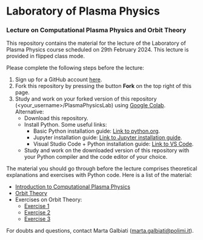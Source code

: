 # Laboratory of Plasma Physics
### Lecture on Computational Plasma Physics and Orbit Theory
This repository contains the material for the lecture of the Laboratory of Plasma Physics course scheduled on 29th February 2024. This lecture is provided in flipped class mode.

Please complete the following steps before the lecture:
1. Sign up for a GitHub account [here](https://github.com/).
3. Fork this repository by pressing the button **Fork** on the top right of this page.
4. Study and work on your forked version of this repository (<your_username>/PlasmaPhysicsLab) using [Google Colab](https://colab.research.google.com/).  
Alternative:
    * Download this repository.
    * Install Python. Some useful links:
        - Basic Python installation guide: [Link to python.org](https://wiki.python.org/moin/BeginnersGuide/Download).
        - Jupyter installation guide: [Link to Jupyter installation guide](https://jupyter.org/install).
        - Visual Studio Code + Python installation guide: [Link to VS Code](https://code.visualstudio.com/docs/python/python-tutorial#__install-a-python-interpreter).
    * Study and work on the downloaded version of this repository with your Python compiler and the code editor of your choice.
  
The material you should go through before the lecture comprises theoretical explanations and exercises with Python code. Here is a list of the material:
* [Introduction to Computational Plasma Physics](./Intro_Comp_Plasma_Phys.md)
* [Orbit Theory](./Orbit_Theory.md)
* Exercises on Orbit Theory:
    - [Exercise 1](./Exercise1.ipybn)
    - [Exercise 2](./Exercise2.ipybn)
    - [Exercise 3](./Exercise3.ipybn)

For doubts and questions, contact Marta Galbiati ([marta.galbiati@polimi.it](marta.galbiati@polimi.it)).
